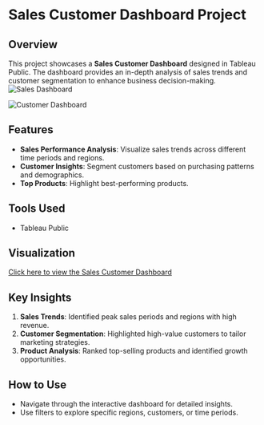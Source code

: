 # Sales Customer Dashboard Project  

## Overview  
This project showcases a **Sales Customer Dashboard** designed in Tableau Public. The dashboard provides an in-depth analysis of sales trends and customer segmentation to enhance business decision-making.  
![Sales Dashboard](https://github.com/user-attachments/assets/ee415cb3-af76-4a35-a277-92f87b59bbc8)

![Customer Dashboard ](https://github.com/user-attachments/assets/05dc334c-9457-4332-97c5-baa071a89bcc)

## Features  
- **Sales Performance Analysis**: Visualize sales trends across different time periods and regions.  
- **Customer Insights**: Segment customers based on purchasing patterns and demographics.  
- **Top Products**: Highlight best-performing products.  

## Tools Used  
- Tableau Public  

## Visualization  
[Click here to view the Sales Customer Dashboard](https://public.tableau.com/views/SalesCustomerDashboard_17344454481190/SalesDashboard?:language=en-US&:sid=&:redirect=auth&:display_count=n&:origin=viz_share_link)  


## Key Insights  
1. **Sales Trends**: Identified peak sales periods and regions with high revenue.  
2. **Customer Segmentation**: Highlighted high-value customers to tailor marketing strategies.  
3. **Product Analysis**: Ranked top-selling products and identified growth opportunities.  

## How to Use  
- Navigate through the interactive dashboard for detailed insights.  
- Use filters to explore specific regions, customers, or time periods.  
